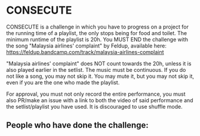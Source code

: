 # CONSECUTE
CONSECUTE is a challenge in which you have to progress on a project for the running time of a playlist, the only stops being for food and toilet. The minimum runtime of the playlist is 20h. You MUST END the challenge with the song "Malaysia airlines' complaint" by Feldup, available here: https://feldup.bandcamp.com/track/malaysia-airlines-complaint

"Malaysia airlines' complaint" does NOT count towards the 20h, unless it is also played earlier in the setlist. The music must be continuous. If you do not like a song, you may not skip it. You may mute it, but you may not skip it, even if you are the one who made the playlist.

For approval, you must not only record the entire performance, you must also PR/make an issue with a link to both the video of said performance and the setlist/playlist you have used. It is discouraged to use shuffle mode.

## People who have done the challenge:

